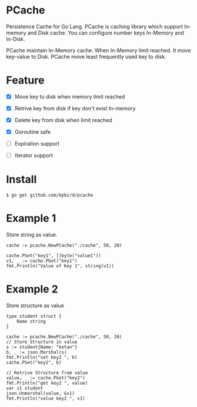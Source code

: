 # PCache
Persistence Cache for Go Lang. PCache is caching library which support In-memory and Disk cache. You can configure number keys In-Memory and In-Disk.

PCache maintain In-Memory cache. When In-Memory limit reached. It move key-value to Disk. PCache move least frequently used key to disk.

# Feature

- [x] Move key to disk when memory limit reached

- [x] Retrive key from disk if key don't exist In-memory

- [x] Delete key from disk when limit reached

- [x] Goroutine safe

- [ ] Expiration support

- [ ] Iterator support

# Install

```
$ go get github.com/kpbird/pcache
```

# Example 1

Store string as value. 

```
cache := pcache.NewPCache("./cache", 50, 20)

cache.PSet("key1", []byte("value1"))
v1, _ := cache.PGet("key1")
fmt.Println("Value of Key 1", string(v1))

```

# Example 2

Store structure as value

```
type student struct {
	Name string
}

cache := pcache.NewPCache("./cache", 50, 20)
// Store Structure in value
s := student{Name: "ketan"}
b, _ := json.Marshal(s)
fmt.Println("set key2 ", b)
cache.PSet("key2", b)

// Retrive Structure from value
value, _ := cache.PGet("key2")
fmt.Println("get key2 ", value)
var s1 student
json.Unmarshal(value, &s1)
fmt.Println("value key2 ", s1)
```
